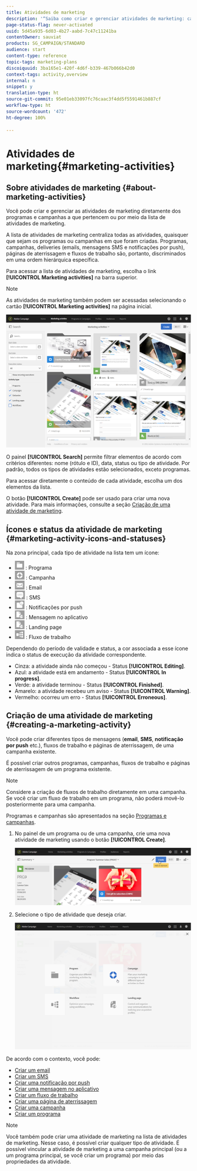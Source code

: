 ```yaml
---
title: Atividades de marketing
description: '“Saiba como criar e gerenciar atividades de marketing: campanhas, email, deliveries de SMS e de notificações por push, páginas de aterrissagem e fluxos de trabalho. Você pode facilmente projetar uma nova atividade, editar uma já existente e consultar o status e a validade dessa atividade."'
page-status-flag: never-activated
uuid: 5d45a935-6d03-4b27-aabd-7c47c11241ba
contentOwner: sauviat
products: SG_CAMPAIGN/STANDARD
audience: start
content-type: reference
topic-tags: marketing-plans
discoiquuid: 3ba165e1-420f-4d6f-b339-467b066b42d0
context-tags: activity,overview
internal: n
snippet: y
translation-type: ht
source-git-commit: 95e01eb33097fc76caac3f4dd5f5591461b887cf
workflow-type: ht
source-wordcount: '472'
ht-degree: 100%

---
```



# Atividades de marketing{#marketing-activities}

## Sobre atividades de marketing {#about-marketing-activities}

Você pode criar e gerenciar as atividades de marketing diretamente dos programas e campanhas a que pertencem ou por meio da lista de atividades de marketing.

A lista de atividades de marketing centraliza todas as atividades, quaisquer que sejam os programas ou campanhas em que foram criadas. Programas, campanhas, deliveries (emails, mensagens SMS e notificações por push), páginas de aterrissagem e fluxos de trabalho são, portanto, discriminados em uma ordem hierárquica específica.

Para acessar a lista de atividades de marketing, escolha o link **[!UICONTROL Marketing activities]** na barra superior.

>[!NOTE]
>
>As atividades de marketing também podem ser acessadas selecionando o cartão **[!UICONTROL Marketing activities]** na página inicial.

![](assets/marketing_activities_1.png)

O painel **[!UICONTROL Search]** permite filtrar elementos de acordo com critérios diferentes: nome (rótulo e ID), data, status ou tipo de atividade. Por padrão, todos os tipos de atividades estão selecionados, exceto programas.

Para acessar diretamente o conteúdo de cada atividade, escolha um dos elementos da lista.

O botão **[!UICONTROL Create]** pode ser usado para criar uma nova atividade. Para mais informações, consulte a seção [Criação de uma atividade de marketing](#creating-a-marketing-activity).

## Ícones e status da atividade de marketing {#marketing-activity-icons-and-statuses}

Na zona principal, cada tipo de atividade na lista tem um ícone:

* ![](assets/marketing_program_icon.png) : Programa
* ![](assets/marketing_campaign_icon.png) : Campanha
* ![](assets/marketing_email_icon.png) : Email
* ![](assets/marketing_sms_icon.png) : SMS
* ![](assets/marketing_push_icon.png) : Notificações por push
* ![](assets/marketing_lp_icon.png) : Mensagem no aplicativo
* ![](assets/marketing_lp_icon.png) : Landing page
* ![](assets/marketing_workflow_icon.png) : Fluxo de trabalho

Dependendo do período de validade e status, a cor associada a esse ícone indica o status de execução da atividade correspondente.

* Cinza: a atividade ainda não começou - Status **[!UICONTROL Editing]**.
* Azul: a atividade está em andamento - Status **[!UICONTROL In progress]**.
* Verde: a atividade terminou - Status **[!UICONTROL Finished]**.
* Amarelo: a atividade recebeu um aviso - Status **[!UICONTROL Warning]**.
* Vermelho: ocorreu um erro - Status **[!UICONTROL Erroneous]**.

## Criação de uma atividade de marketing {#creating-a-marketing-activity}

Você pode criar diferentes tipos de mensagens (**email**, **SMS**, **notificação por push** etc.), fluxos de trabalho e páginas de aterrissagem, de uma campanha existente.

É possível criar outros programas, campanhas, fluxos de trabalho e páginas de aterrissagem de um programa existente.

>[!NOTE]
>
>Considere a criação de fluxos de trabalho diretamente em uma campanha. Se você criar um fluxo de trabalho em um programa, não poderá movê-lo posteriormente para uma campanha.

Programas e campanhas são apresentados na seção [Programas e campanhas](../../start/using/programs-and-campaigns.md).

1. No painel de um programa ou de uma campanha, crie uma nova atividade de marketing usando o botão **[!UICONTROL Create]**.

   ![](assets/marketing_activiy_creation_1.png)

1. Selecione o tipo de atividade que deseja criar.

   ![](assets/marketing_activiy_creation_2.png)

De acordo com o contexto, você pode:

* [Criar um email](../../channels/using/creating-an-email.md)
* [Criar um SMS](../../channels/using/creating-an-sms-message.md)
* [Criar uma notificação por push](../../channels/using/preparing-and-sending-a-push-notification.md)
* [Criar uma mensagem no aplicativo](../../channels/using/about-in-app-messaging.md)
* [Criar um fluxo de trabalho](../../automating/using/building-a-workflow.md#creating-a-workflow)
* [Criar uma página de aterrissagem](../../channels/using/getting-started-with-landing-pages.md)
* [Criar uma campanha](../../start/using/programs-and-campaigns.md#creating-a-campaign)
* [Criar um programa](../../start/using/programs-and-campaigns.md#creating-a-program)

>[!NOTE]
>
>Você também pode criar uma atividade de marketing na lista de atividades de marketing. Nesse caso, é possível criar qualquer tipo de atividade. É possível vincular a atividade de marketing a uma campanha principal (ou a um programa principal, se você criar um programa) por meio das propriedades da atividade.

